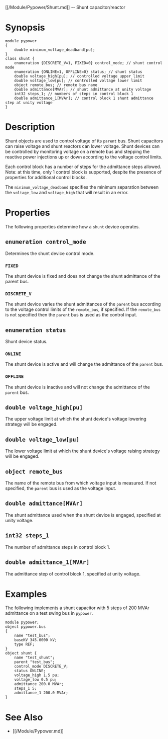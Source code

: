 [[/Module/Pypower/Shunt.md]] -- Shunt capacitor/reactor

# Synopsis

~~~
module pypower
{
    double minimum_voltage_deadband[pu]; 
}
class shunt {
    enumeration {DISCRETE_V=1, FIXED=0} control_mode; // shunt control mode
    enumeration {ONLINE=1, OFFLINE=0} status; // shunt status
    double voltage_high[pu]; // controlled voltage upper limit
    double voltage_low[pu]; // controlled voltage lower limit
    object remote_bus; // remote bus name
    double admittance[MVAr]; // shunt admittance at unity voltage
    int32 steps_1; // numbers of steps in control block 1
    double admittance_1[MVAr]; // control block 1 shunt admittance step at unity voltage
}
~~~

# Description

Shunt objects are used to control voltage of its `parent` bus. Shunt capacitors can raise voltage and shunt reactors can lower voltage. Shunt devices can be controlled by monitoring voltage on a remote bus and stepping the reactive power injections up or down according to the voltage control limits.

Each control block has a number of steps for the admittance steps allowed. Note: at this time, only 1 control block is supported, despite the presence of properties for additional control blocks.

The `minimum_voltage_deadband` specifies the minimum separation between the `voltage_low` and `voltage_high` that will result in an error.

# Properties

The following properties determine how a `shunt` device operates.

## `enumeration control_mode`

Determines the shunt device control mode.

### `FIXED`

The shunt device is fixed and does not change the shunt admittance of the parent bus.

### `DISCRETE_V`

The shunt device varies the shunt admittances of the `parent` bus according to the voltage control limits of the `remote_bus`, if specified. If the `remote_bus` is not specified then the `parent` bus is used as the control input.

## `enumeration status`

Shunt device status.

### `ONLINE`

The shunt device is active and will change the admittance of the `parent` bus.

### `OFFLINE`

The shunt device is inactive and will not change the admittance of the `parent` bus.

## `double voltage_high[pu]`

The upper voltage limit at which the shunt device's voltage lowering strategy will be engaged.

## `double voltage_low[pu]`

The lower voltage limit at which the shunt device's voltage raising strategy will be engaged.

## `object remote_bus`

The name of the remote bus from which voltage input is measured. If not specified, the `parent` bus is used as the voltage input.

## `double admittance[MVAr]`

The shunt admittance used when the shunt device is engaged, specified at unity voltage.

## `int32 steps_1`

The number of admittance steps in control block 1.

## `double admittance_1[MVAr]`

The admittance step of control block 1, specified at unity voltage.

# Examples

The following implements a shunt capacitor with 5 steps of 200 MVAr admittance on a test swing bus in `pypower`.

~~~
module pypower;
object pypower.bus 
{
    name "test_bus"; 
    baseKV 345.0000 kV;
    type REF; 
}
object shunt { 
    name "test_shunt";
    parent "test_bus";
    control_mode DISCRETE_V;
    status ONLINE;
    voltage_high 1.5 pu;
    voltage_low 0.5 pu;
    admittance 200.0 MVAr;
    steps_1 5;
    admittance_1 200.0 MVAr;
}
~~~

# See Also

* [[/Module/Pypower.md]]
